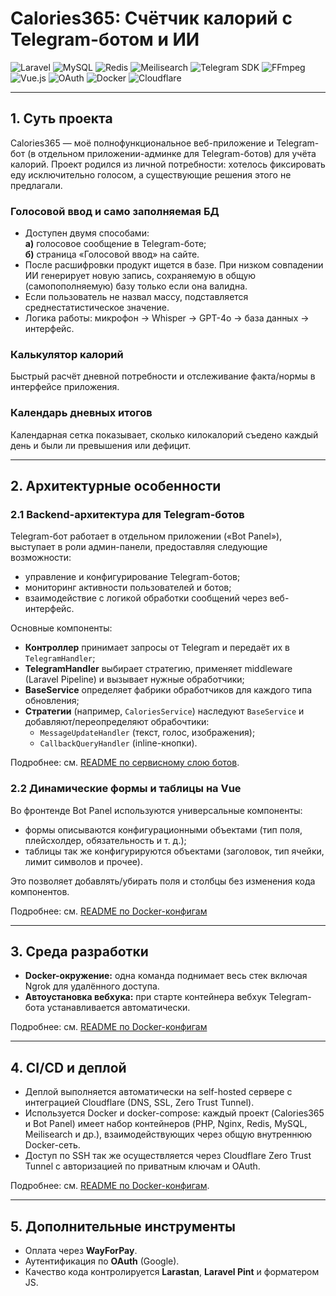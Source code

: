 # Calories365: Счётчик калорий с Telegram-ботом и ИИ
![Laravel](https://img.shields.io/badge/laravel-black?logo=laravel)
![MySQL](https://img.shields.io/badge/MySQL-black?logo=MySQL)
![Redis](https://img.shields.io/badge/Redis-black?logo=Redis)
![Meilisearch](https://img.shields.io/badge/Meilisearch-black?logo=Meilisearch)
![Telegram SDK](https://img.shields.io/badge/Telegram%20SDK-black?logo=Telegram)
![FFmpeg](https://img.shields.io/badge/FFmpeg-black?logo=FFmpeg)
![Vue.js](https://img.shields.io/badge/Vue.js-black?logo=Vue.js)
![OAuth](https://img.shields.io/badge/OAuth-black?logo=Google)
![Docker](https://img.shields.io/badge/Docker-black?logo=Docker)
![Cloudflare](https://img.shields.io/badge/Cloudflare-black?logo=Cloudflare)

---

## 1. Суть проекта

Calories365 — моё полнофункциональное веб-приложение и Telegram-бот (в отдельном приложении-админке для Telegram-ботов) для учёта калорий. Проект родился из личной потребности: хотелось фиксировать еду исключительно голосом, а существующие решения этого не предлагали.

[//]: # (## [Попробуйте Дневник Калорий сейчас!]&#40;https://calculator.calories365.com&#41;)

### Голосовой ввод и само заполняемая БД

- Доступен двумя способами:  
  **а)** голосовое сообщение в Telegram-боте;  
  **б)** страница «Голосовой ввод» на сайте.
- После расшифровки продукт ищется в базе. При низком совпадении ИИ генерирует новую запись, сохраняемую в общую (самопополняемую) базу только если она валидна.
- Если пользователь не назвал массу, подставляется среднестатистическое значение.
- Логика работы: микрофон → Whisper → GPT-4o → база данных → интерфейс.

### Калькулятор калорий
Быстрый расчёт дневной потребности и отслеживание факта/нормы в интерфейсе приложения.

### Календарь дневных итогов
Календарная сетка показывает, сколько килокалорий съедено каждый день и были ли превышения или дефицит.

---

## 2. Архитектурные особенности

### 2.1 Backend-архитектура для Telegram-ботов

Telegram-бот работает в отдельном приложении («Bot Panel»), выступает в роли админ-панели, предоставляя следующие возможности:

* управление и конфигурирование Telegram-ботов;
* мониторинг активности пользователей и ботов;
* взаимодействие с логикой обработки сообщений через веб-интерфейс.

Основные компоненты:

* **Контроллер** принимает запросы от Telegram и передаёт их в `TelegramHandler`;
* **TelegramHandler** выбирает стратегию, применяет middleware (Laravel Pipeline) и вызывает нужные обработчики;
* **BaseService** определяет фабрики обработчиков для каждого типа обновления;
* **Стратегии** (например, `CaloriesService`) наследуют `BaseService` и добавляют/переопределяют обрабочтики:
    * `MessageUpdateHandler` (текст, голос, изображения);
    * `CallbackQueryHandler` (inline-кнопки).

Подробнее: см. [README по сервисному слою ботов](./README.BotPanelArchitecture.ru.md).

### 2.2 Динамические формы и таблицы на Vue

Во фронтенде Bot Panel используются универсальные компоненты:

* формы описываются конфигурационными объектами (тип поля, плейсхолдер, обязательность и т. д.);
* таблицы так же конфигурируются объектами (заголовок, тип ячейки, лимит символов и прочее).

Это позволяет добавлять/убирать поля и столбцы без изменения кода компонентов.

Подробнее: см. [README по Docker-конфигам](./README.DynamicFormsAndTables.ru.md)

---

## 3. Среда разработки

- **Docker-окружение:** одна команда поднимает весь стек включая Ngrok для удалённого доступа.
- **Автоустановка вебхука:** при старте контейнера вебхук Telegram-бота устанавливается автоматически.

Подробнее: см. [README по Docker-конфигам](https://github.com/Calories365/Configs/blob/main/README.ru.md)

---

## 4. CI/CD и деплой

* Деплой выполняется автоматически на self-hosted сервере с интеграцией Cloudflare (DNS, SSL, Zero Trust Tunnel).
* Используется Docker и docker-compose: каждый проект (Calories365 и Bot Panel) имеет набор контейнеров (PHP, Nginx, Redis, MySQL, Meilisearch и др.), взаимодействующих через общую внутреннюю Docker-сеть.
* Доступ по SSH так же осуществляется через Cloudflare Zero Trust Tunnel с авторизацией по приватным ключам и OAuth.

Подробнее: см. [README по Docker-конфигам](./README.DockerConfigs.ru.md).

---

## 5. Дополнительные инструменты

* Оплата через **WayForPay**.
* Аутентификация по **OAuth** (Google).
* Качество кода контролируется **Larastan**, **Laravel Pint** и форматером JS.
